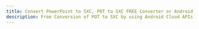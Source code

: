 ---title: Convert PowerPoint to SXC, POT to SXC FREE Converter or Android SDKdescription: Free Conversion of POT to SXC by using Android Cloud APIs & SDKs. Also Create, Edit & Render Microsoft Word & OpenOffice documents in the Cloud.---